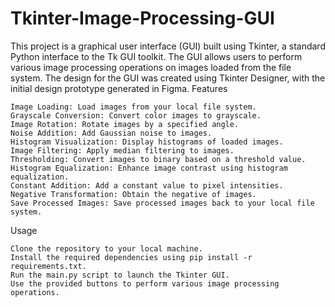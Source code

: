 # Tkinter-Image-Processing-GUI
This project is a graphical user interface (GUI) built using Tkinter, a standard Python interface to the Tk GUI toolkit. The GUI allows users to perform various image processing operations on images loaded from the file system. The design for the GUI was created using Tkinter Designer, with the initial design prototype generated in Figma.
Features

    Image Loading: Load images from your local file system.
    Grayscale Conversion: Convert color images to grayscale.
    Image Rotation: Rotate images by a specified angle.
    Noise Addition: Add Gaussian noise to images.
    Histogram Visualization: Display histograms of loaded images.
    Image Filtering: Apply median filtering to images.
    Thresholding: Convert images to binary based on a threshold value.
    Histogram Equalization: Enhance image contrast using histogram equalization.
    Constant Addition: Add a constant value to pixel intensities.
    Negative Transformation: Obtain the negative of images.
    Save Processed Images: Save processed images back to your local file system.

Usage

    Clone the repository to your local machine.
    Install the required dependencies using pip install -r requirements.txt.
    Run the main.py script to launch the Tkinter GUI.
    Use the provided buttons to perform various image processing operations.
    

